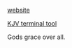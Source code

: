 [website](https://turbonator0.github.io)

[KJV terminal tool](https://github.com/lukesmithxyz/kjv)

Gods grace over all.
